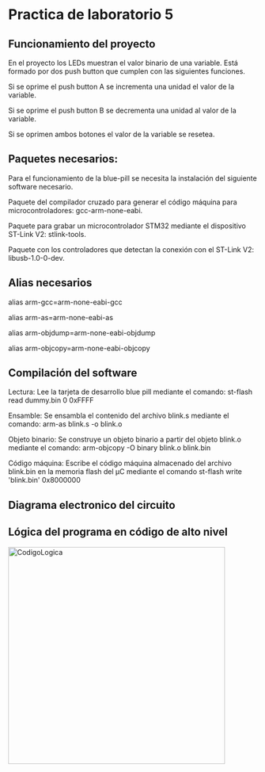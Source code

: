 # Practica de laboratorio 5

## Funcionamiento del proyecto
En el proyecto los LEDs muestran el valor binario de una variable. Está formado por dos push button que cumplen con las siguientes funciones.

Si se oprime el push button A se incrementa una unidad el valor de la variable.
 
Si se oprime el push button B se decrementa una unidad al valor de la variable. 

Si se oprimen ambos botones el valor de la variable se resetea.

## Paquetes necesarios:
Para el funcionamiento de la blue-pill se necesita la instalación del siguiente software necesario.

Paquete del compilador cruzado para generar el código máquina para microcontroladores: gcc-arm-none-eabi. 

Paquete para grabar un microcontrolador STM32 mediante el dispositivo ST-Link V2: stlink-tools. 

Paquete con los controladores que detectan la conexión con el ST-Link V2: libusb-1.0-0-dev.

## Alias necesarios
alias arm-gcc=arm-none-eabi-gcc


alias arm-as=arm-none-eabi-as


alias arm-objdump=arm-none-eabi-objdump


alias arm-objcopy=arm-none-eabi-objcopy
## Compilación del software

Lectura: Lee la tarjeta de desarrollo blue pill mediante el comando: st-flash read dummy.bin 0 0xFFFF

Ensamble: Se ensambla el contenido del archivo blink.s mediante el comando: arm-as blink.s -o blink.o 

Objeto binario: Se construye un objeto binario a partir del objeto blink.o mediante el comando: arm-objcopy -O binary blink.o blink.bin

Código máquina: Escribe el código máquina almacenado del archivo blink.bin en la memoria flash del µC mediante el comando st-flash write 'blink.bin' 0x8000000

## Diagrama electronico del circuito

## Lógica del programa en código de alto nivel 

<img width="438" alt="CodigoLogica" src="https://github.com/BrendaAbigailVC/Practica4/assets/109320578/30b4a4d4-ab0c-4799-855e-0c65814f692e">
